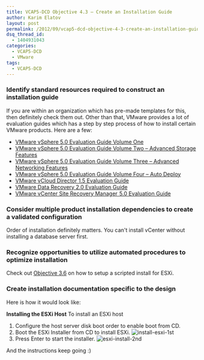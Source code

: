 ```yaml
---
title: VCAP5-DCD Objective 4.3 – Create an Installation Guide
author: Karim Elatov
layout: post
permalink: /2012/09/vcap5-dcd-objective-4-3-create-an-installation-guide/
dsq_thread_id:
  - 1404931043
categories:
  - VCAP5-DCD
  - VMware
tags:
  - VCAP5-DCD
---
```

### Identify standard resources required to construct an installation guide

If you are within an organization which has pre-made templates for this, then definitely check them out. Other than that, VMware provides a lot of evaluation guides which has a step by step process of how to install certain VMware products. Here are a few:

*   [VMware vSphere 5.0 Evaluation Guide Volume One](http://www.vmware.com/files/pdf/products/vsphere/VMware-vSphere-Evaluation-Guide-1.pdf)
*   [VMware vSphere 5.0 Evaluation Guide Volume Two – Advanced Storage Features](http://www.vmware.com/files/pdf/products/vsphere/VMware-vSphere-Evaluation-Guide-2-Advanced-Storage.pdf)
*   [VMware vSphere 5.0 Evaluation Guide Volume Three – Advanced Networking Features](http://www.vmware.com/files/pdf/products/vsphere/VMware-vSphere-Evaluation-Guide-3-Advanced-Networking.pdf)
*   [VMware vSphere 5.0 Evaluation Guide Volume Four – Auto Deploy](http://www.vmware.com/files/pdf/products/vsphere/VMware-vSphere-Evaluation-Guide-4-Auto-Deploy.pdf)
*   [VMware vCloud Director 1.5 Evaluation Guide](http://www.vmware.com/files/pdf/techpaper/VMW-vCloud-Director1_5-EvalGuide.pdf)
*   [VMware Data Recovery 2.0 Evaluation Guide](http://www.vmware.com/files/pdf/products/DR/VMware-Data-Recovery-Evaluation-Guide.pdf)
*   [VMware vCenter Site Recovery Manager  5.0 Evaluation Guide](http://www.vmware.com/files/pdf/products/SRM/VMware-vCenter-Site-Recovery-Manager-Evaluation-Guide.pdf)

### Consider multiple product installation dependencies to create a validated configuration

Order of installation definitely matters. You can't install vCenter without installing a database server first.

### Recognize opportunities to utilize automated procedures to optimize installation

Check out [Objective 3.6](/2012/09/vcap5-dcd-objective-3-6-determine-datacenter-management-options-for-a-vsphere-5-physical-design/) on how to setup a scripted install for ESXi.

### Create installation documentation specific to the design

Here is how it would look like:

**Installing the ESXi Host**
To install an ESXi host

1.  Configure the host server disk boot order to enable boot from CD.
2.  Boot the ESXi Installer from CD to install ESXi.
    ![install-esxi-1st](http://assets.virtuallyhyper.com/2012-09-install-esxi-1st.png)
3.  Press Enter to start the installer.
    ![esxi-install-2nd](http://assets.virtuallyhyper.com/2012-09-esxi-install-2nd.png)

And the instructions keep going :)


